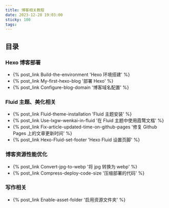 ```yaml
---
title: 博客相关教程
date: 2023-12-28 19:03:00
sticky: 100
tags:
---
```

## 目录

### Hexo 博客部署 
- {% post_link Build-the-environment 'Hexo 环境搭建' %}
- {% post_link My-first-hexo-blog '部署 Hexo' %}
- {% post_link Configure-blog-domain '博客域名配置' %}

### Fluid 主题、美化相关
- {% post_link Fluid-theme-installation 'Fluid 主题安装' %}
- {% post_link Use-lxgw-wenkai-in-fluid '在 Fluid 主题中使用霞鹜文楷' %}
- {% post_link Fix-article-updated-time-on-github-pages '修复 Github Pages 上的文章更新时间' %}
- {% post_link Hexo-Fluid-set-footer 'Hexo Fluid 设置页脚' %}

### 博客资源性能优化
- {% post_link Convert-jpg-to-webp '将 jpg 转换为 webp' %}
- {% post_link Compress-deploy-code-size '压缩部署的代码' %}

### 写作相关
- {% post_link Enable-asset-folder '启用资源文件夹' %}